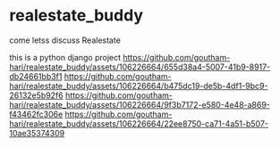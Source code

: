 # realestate_buddy


come letss discuss Realestate

this is a python django project
https://github.com/goutham-hari/realestate_buddy/assets/106226664/655d38a4-5007-41b9-8917-db24661bb3f1
https://github.com/goutham-hari/realestate_buddy/assets/106226664/b475dc19-de5b-4df1-9bc9-26132e5b92f6
https://github.com/goutham-hari/realestate_buddy/assets/106226664/9f3b7172-e580-4e48-a869-f43462fc306e
https://github.com/goutham-hari/realestate_buddy/assets/106226664/22ee8750-ca71-4a51-b507-10ae35374309
